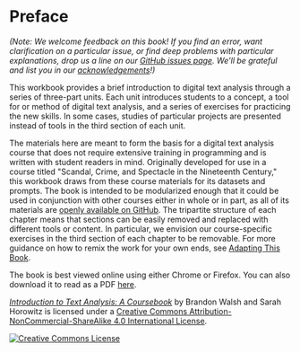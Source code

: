 # Preface

*(Note: We welcome feedback on this book! If you find an error, want clarification on a particular issue, or find deep problems with particular explanations, drop us a line on our [GitHub issues page](/textanalysiscoursebook/book/https:/github.com/bmw9t/introduction-to-text-analysis/issues). We'll be grateful and list you in our [acknowledgements](/textanalysiscoursebook/book/acknowledgements.md
)!)*

This workbook provides a brief introduction to digital text analysis through a series of three-part units. Each unit introduces students to a concept, a tool for or method of digital text analysis, and a series of exercises for practicing the new skills. In some cases, studies of particular projects are presented instead of tools in the third section of each unit. 

The materials here are meant to form the basis for a digital text analysis course that does not require extensive training in programming and is written with student readers in mind. Originally developed for use in a course titled "Scandal, Crime, and Spectacle in the Nineteenth Century," this workbook draws from these course materials for its datasets and prompts. The book is intended to be modularized enough that it could be used in conjunction with other courses either in whole or in part, as all of its materials are [openly available on GitHub](/textanalysiscoursebook/book/https:/github.com/bmw9t/introduction-to-text-analysis). The tripartite structure of each chapter means that sections can be easily removed and replaced with different tools or content. In particular, we envision our course-specific exercises in the third section of each chapter to be removable. For more guidance on how to remix the work for your own ends, see [Adapting This Book](/textanalysiscoursebook/book/conclusion/adapting.md). 

The book is best viewed online using either Chrome or Firefox. You can also download it to read as a PDF [here](/textanalysiscoursebook/book/https:/www.gitbook.com/book/bmw9t/introduction-to-text-analysis/details).

<a xmlns:cc="http:/creativecommons.org/ns#" href="https:/bmw9t.gitbooks.io/introduction-to-text-analysis/content/index.html" property="cc:attributionName" rel="cc:attributionURL">*Introduction to Text Analysis: A Coursebook*</a> by Brandon Walsh and Sarah Horowitz is licensed under a <a rel="license" href="http:/creativecommons.org/licenses/by-nc-sa/4.0/">Creative Commons Attribution-NonCommercial-ShareAlike 4.0 International License</a>.

<a rel="license" href="http:/creativecommons.org/licenses/by-nc-sa/4.0/"><img alt="Creative Commons License" style="border-width:0" src="https:/i.creativecommons.org/l/by-nc-sa/4.0/88x31.png" /></a><br />
